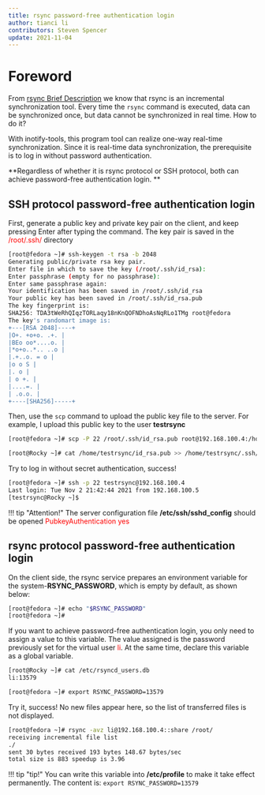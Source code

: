 ```yaml
---
title: rsync password-free authentication login
author: tianci li
contributors: Steven Spencer
update: 2021-11-04
---
```


# Foreword

From [rsync Brief Description](01_rsync_overview.md) we know that rsync is an incremental synchronization tool. Every time the `rsync` command is executed, data can be synchronized once, but data cannot be synchronized in real time. How to do it?

With inotify-tools, this program tool can realize one-way real-time synchronization. Since it is real-time data synchronization, the prerequisite is to log in without password authentication.

**Regardless of whether it is rsync protocol or SSH protocol, both can achieve password-free authentication login. **

## SSH protocol password-free authentication login

First, generate a public key and private key pair on the client, and keep pressing Enter after typing the command. The key pair is saved in the <font color=red>/root/.ssh/</font> directory

```bash
[root@fedora ~]# ssh-keygen -t rsa -b 2048
Generating public/private rsa key pair.
Enter file in which to save the key (/root/.ssh/id_rsa):
Enter passphrase (empty for no passphrase):
Enter same passphrase again:
Your identification has been saved in /root/.ssh/id_rsa
Your public key has been saved in /root/.ssh/id_rsa.pub
The key fingerprint is:
SHA256: TDA3tWeRhQIqzTORLaqy18nKnQOFNDhoAsNqRLo1TMg root@fedora
The key's randomart image is:
+---[RSA 2048]----+
|O+. +o+o. .+. |
|BEo oo*....o. |
|*o+o..*.. ..o |
|.+..o. = o |
|o o S |
|. o |
| o +. |
|....=. |
| .o.o. |
+----[SHA256]-----+
```
Then, use the `scp` command to upload the public key file to the server. For example, I upload this public key to the user **testrsync**
```bash
[root@fedora ~]# scp -P 22 /root/.ssh/id_rsa.pub root@192.168.100.4:/home/testrsync/
```
```bash
[root@Rocky ~]# cat /home/testrsync/id_rsa.pub >> /home/testrsync/.ssh/authorized_keys
```
Try to log in without secret authentication, success!
```bash
[root@fedora ~]# ssh -p 22 testrsync@192.168.100.4
Last login: Tue Nov 2 21:42:44 2021 from 192.168.100.5
[testrsync@Rocky ~]$
```
!!! tip "Attention!"
    The server configuration file **/etc/ssh/sshd_config** should be opened <font color=red>PubkeyAuthentication yes</font>
## rsync protocol password-free authentication login
On the client side, the rsync service prepares an environment variable for the system-**RSYNC_PASSWORD**, which is empty by default, as shown below:
```bash
[root@fedora ~]# echo "$RSYNC_PASSWORD"
[root@fedora ~]#
```
If you want to achieve password-free authentication login, you only need to assign a value to this variable. The value assigned is the password previously set for the virtual user <font color=red>li</font>. At the same time, declare this variable as a global variable.
```bash
[root@Rocky ~]# cat /etc/rsyncd_users.db
li:13579
```
```bash
[root@fedora ~]# export RSYNC_PASSWORD=13579
```
Try it, success! No new files appear here, so the list of transferred files is not displayed.
```bash
[root@fedora ~]# rsync -avz li@192.168.100.4::share /root/
receiving incremental file list
./
sent 30 bytes received 193 bytes 148.67 bytes/sec
total size is 883 speedup is 3.96
```
!!! tip "tip!"
    You can write this variable into **/etc/profile** to make it take effect permanently. The content is: `export RSYNC_PASSWORD=13579`
